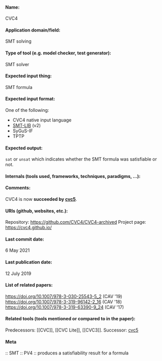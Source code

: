 #### Name:
CVC4

#### Application domain/field:
SMT solving

#### Type of tool (e.g. model checker, test generator):
SMT solver

#### Expected input thing:
SMT formula

#### Expected input format:
One of the following:
- CVC4 native input language
- [SMT-LIB](../../../Formats/SMT-LIB.md) (v2)
- SyGuS-IF
- TPTP

#### Expected output:
`sat` or `unsat` which indicates whether the SMT formula was satisfiable or not.

#### Internals (tools used, frameworks, techniques, paradigms, ...):

#### Comments:
CVC4 is now **succeeded by [cvc5](cvc5.md)**.

#### URIs (github, websites, etc.):
Repository: https://github.com/CVC4/CVC4-archived
Project page: https://cvc4.github.io/

#### Last commit date:
6 May 2021

#### Last publication date:
12 July 2019

#### List of related papers:
https://doi.org/10.1007/978-3-030-25543-5_2 (CAV '19)
https://doi.org/10.1007/978-3-319-96142-2_16 (CAV '18)
https://doi.org/10.1007/978-3-319-63390-9_24 (CAV '17)

#### Related tools (tools mentioned or compared to in the paper):
Predecessors: [[CVC]], [[CVC Lite]], [[CVC3]].
Successor: [cvc5](cvc5.md)

#### Meta
:: SMT
:: PV4 :: produces a satisfiability result for a formula